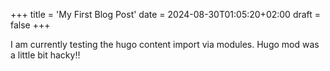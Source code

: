 +++
title = 'My First Blog Post'
date = 2024-08-30T01:05:20+02:00
draft = false
+++

I am currently testing the hugo content import via modules.
Hugo mod was a little bit hacky!!
